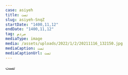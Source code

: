 ```yaml
--- 
case: asiyeh 
title: تست 
slug: asiyeh-SnqZ 
startDate: "1400,11,12" 
endDate: "1400,11,12" 
tag: مردم 
mediaType: image 
media: /assets/uploads/2022/1/2/20211116_132150.jpg 
mediaCaption: تست 
mediaCaptionUrl: تست 
---
```

تست